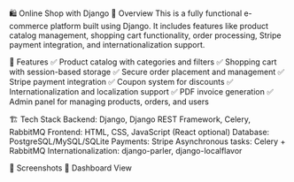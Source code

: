 🛍️ Online Shop with Django
📌 Overview
This is a fully functional e-commerce platform built using Django. It includes features like product catalog management, shopping cart functionality, order processing, Stripe payment integration, and internationalization support.

🚀 Features
✅ Product catalog with categories and filters
✅ Shopping cart with session-based storage
✅ Secure order placement and management
✅ Stripe payment integration
✅ Coupon system for discounts
✅ Internationalization and localization support
✅ PDF invoice generation
✅ Admin panel for managing products, orders, and users

🏗️ Tech Stack
Backend: Django, Django REST Framework, Celery, RabbitMQ
Frontend: HTML, CSS, JavaScript (React optional)
Database: PostgreSQL/MySQL/SQLite
Payments: Stripe
Asynchronous tasks: Celery + RabbitMQ
Internationalization: django-parler, django-localflavor

📸 Screenshots
🔹 Dashboard View
